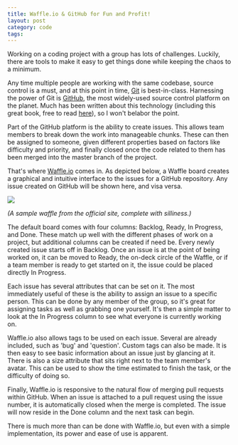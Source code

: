 ```yaml
---
title: Waffle.io & GitHub for Fun and Profit!
layout: post
category: code
tags: 
---
```


Working on a coding project with a group has lots of challenges. Luckily, there are tools to make it easy to get things done while keeping the chaos to a minimum.

Any time multiple people are working with the same codebase, source control is a must, and at this point in time, [Git](https://git-scm.com/) is best-in-class. Harnessing the power of Git is [GitHub](https://github.com/), the most widely-used source control platform on the planet. Much has been written about this technology (including this great book, free to read [here](https://git-scm.com/book/en/v2)), so I won't belabor the point.

Part of the GitHub platform is the ability to create issues. This allows team members to break down the work into manageable chunks. These can then be assigned to someone, given different properties based on factors like difficulty and priority, and finally closed once the code related to them has been merged into the master branch of the project. 

That's where [Waffle.io](https://waffle.io/) comes in. As depicted below, a Waffle board creates a graphical and intuitive interface to the issues for a GitHub repository. Any issue created on GitHub will be shown here, and visa versa.

![](https://waffle.io/resources/images/waffle_board.jpg)

*(A sample waffle from the official site, complete with silliness.)*

The default board comes with four columns: Backlog, Ready, In Progress, and Done. These match up well with the different phases of work on a project, but additional columns can be created if need be. Every newly created issue starts off in Backlog. Once an issue is at the point of being worked on, it can be moved to Ready, the on-deck circle of the Waffle, or if a team member is ready to get started on it, the issue could be placed directly In Progress. 

Each issue has several attributes that can be set on it. The most immediately useful of these is the ability to assign an issue to a specific person. This can be done by any member of the group, so it's great for assigning tasks as well as grabbing one yourself. It's then a simple matter to look at the In Progress column to see what everyone is currently working on.

Waffle.io also allows tags to be used on each issue. Several are already included, such as 'bug' and 'question'. Custom tags can also be made. It is then easy to see basic information about an issue just by glancing at it. There is also a size attribute that sits right next to the team member's avatar. This can be used to show the time estimated to finish the task, or the difficulty of doing so. 

Finally, Waffle.io is responsive to the natural flow of merging pull requests within GitHub. When an issue is attached to a pull request using the issue number, it is automatically closed when the merge is completed. The issue will now reside in the Done column and the next task can begin. 

There is much more than can be done with Waffle.io, but even with a simple implementation, its power and ease of use is apparent. 
